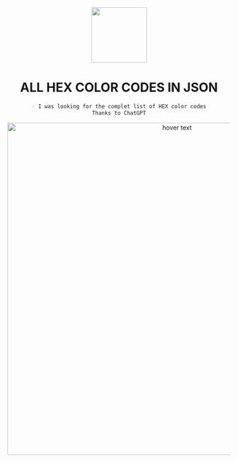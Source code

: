<div dir="auto" align="center">
<animated-image data-catalyst="" style="vertical-align: middle;"><a target="_blank" rel="noopener noreferrer nofollow" href="https://www.youtube.com/channel/UCC2rXdTt75WLHugcUPqgQzA" data-target="animated-image.originalLink"><img src="https://raw.githubusercontent.com/TheKingOfCampers/All-Games-List/main/TheKing-Fire22.gif" style="max-width: 100%; display: inline-block;" data-target="animated-image.originalImage" height="125" align="middle"></a>

<h1 align="center">ALL HEX COLOR CODES IN JSON</h1>

```md
- I was looking for the complet list of HEX color codes
Thanks to ChatGPT
```


<p align="center">
  <img src="https://raw.githubusercontent.com/TheKingOfCampers/All-Games-List/main/gameList.png" width="750" title="hover text">
</p>
